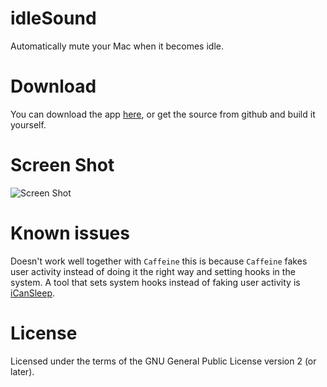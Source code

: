 idleSound
=========

Automatically mute your Mac when it becomes idle.


Download
========

You can download the app [here](https://github.com/hashier/idleSound/releases), or get the source from github and build it yourself.


Screen Shot
===========
![Screen Shot](https://raw.github.com/hashier/idleSound/master/ScreenShot.png)


Known issues
============

Doesn't work well together with `Caffeine` this is because `Caffeine` fakes user activity instead of doing it the right way and setting hooks in the system. A tool that sets system hooks instead of faking user activity is [iCanSleep](http://www.koboldtouch.com/display/ICS/iCanSleep+-+Prevent+your+Mac+from+Sleeping).


License
=======

Licensed under the terms of the GNU General Public License version 2 (or later).
